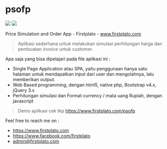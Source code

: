 # psofp

<img src="https://img.shields.io/github/license/ipang-dwi/xdesktop.svg" /> <img src="https://img.shields.io/badge/lab-firstplato.com-red.svg" />

Price Simulation and Order App - Firstplato - www.firstplato.com

> Aplikasi sederhana untuk melakukan simulasi perhitungan harga dan pembuatan invoice untuk customer. 

Apa saja yang bisa dipelajari pada file aplikasi ini :
- Single Page Application atau SPA, yaitu penggunaan hanya satu halaman untuk mendapatkan input dari user dan mengolahnya, lalu memberikan output.
- Web Based programming, dengan html5, native php, Bootstrap v4.x, jQuery 3.x
- Perhitungan simulasi dan Format currency / mata uang Rupiah, dengan javascript

> Demo aplikasi cek tkp https://www.firstplato.com/psofp

Feel free to reach me on :
- https://www.firstplato.com
- https://www.facebook.com/firstplato
- admin@firstplato.com
